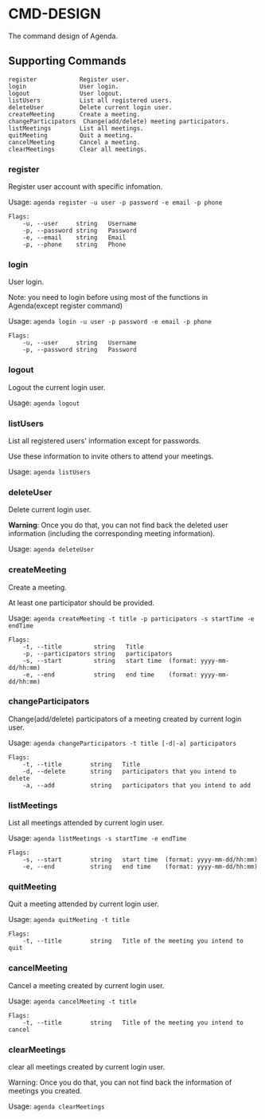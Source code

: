 # CMD-DESIGN
The command design of Agenda.

## Supporting Commands
```
register            Register user.
login               User login.
logout              User logout.
listUsers           List all registered users.
deleteUser          Delete current login user.
createMeeting       Create a meeting.
changeParticipators  Change(add/delete) meeting participators.
listMeetings        List all meetings.
quitMeeting         Quit a meeting.
cancelMeeting       Cancel a meeting.
clearMeetings       Clear all meetings.
```


### register
Register user account with specific infomation.

Usage: `agenda register -u user -p password -e email -p phone`

```
Flags:
    -u, --user     string   Username
    -p, --password string   Password
    -e, --email    string   Email
    -p, --phone    string   Phone
```


### login
User login.

Note: you need to login before using most of the functions in Agenda(except register command)

Usage: `agenda login -u user -p password -e email -p phone`

```
Flags:
    -u, --user     string   Username
    -p, --password string   Password
```


### logout
Logout the current login user.

Usage: `agenda logout`


### listUsers
List all registered users' information except for passwords.

Use these information to invite others to attend your meetings.

Usage: `agenda listUsers`


### deleteUser
Delete current login user.

**Warning**: Once you do that, you can not find back the deleted user information (including the corresponding meeting information).

Usage: `agenda deleteUser`


### createMeeting
Create a meeting.

At least one participator should be provided.

Usage: `agenda createMeeting -t title -p participators -s startTime -e endTime`

```
Flags:
    -t, --title         string   Title
    -p, --participators string   participators
    -s, --start         string   start time  (format: yyyy-mm-dd/hh:mm)
    -e, --end           string   end time    (format: yyyy-mm-dd/hh:mm)
```


### changeParticipators
Change(add/delete) participators of a meeting created by current login user.

Usage: `agenda changeParticipators -t title [-d|-a] participators`

```
Flags:
    -t, --title        string   Title
    -d, --delete       string   participators that you intend to delete
    -a, --add          string   participators that you intend to add
```


### listMeetings
List all meetings attended by current login user.

Usage: `agenda listMeetings -s startTime -e endTime`

```
Flags:
    -s, --start        string   start time  (format: yyyy-mm-dd/hh:mm)
    -e, --end          string   end time    (format: yyyy-mm-dd/hh:mm)
```


### quitMeeting
Quit a meeting attended by current login user.

Usage: `agenda quitMeeting -t title`

```
Flags:
    -t, --title        string   Title of the meeting you intend to quit
```


### cancelMeeting
Cancel a meeting created by current login user.

Usage: `agenda cancelMeeting -t title`

```
Flags:
    -t, --title        string   Title of the meeting you intend to cancel
```


### clearMeetings
clear all meetings created by current login user.

Warning: Once you do that, you can not find back the  information of meetings you created.

Usage: `agenda clearMeetings`
